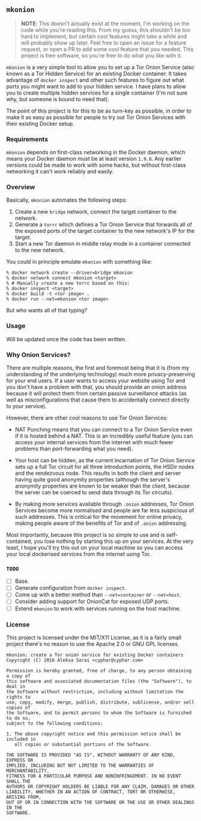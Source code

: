 ## `mkonion` ##

> **NOTE**: This doesn't actually exist at the moment, I'm working on the code
> while you're reading this. From my guess, this shouldn't be *too* hard to
> implement, but certain cool features might take a while and will probably show
> up later. Feel free to open an issue for a feature request, or open a PR to
> add some cool feature that you needed. This project is free software, so you're
> free to do what you like with it.

`mkonion` is a very simple tool to allow you to set up a Tor Onion Service (also
known as a Tor Hidden Service) for an existing Docker container. It takes
advantage of `docker inspect` and other such features to figure out what ports
you might want to add to your hidden service. I have plans to allow you to create
multiple hidden services for a single container (I'm not sure why, but someone
is bound to need that).

The point of this project is for this to be as turn-key as possible, in order to
make it as easy as possible for people to try out Tor Onion Services with their
existing Docker setup.

### Requirements ###

`mkonion` depends on first-class networking in the Docker daemon, which means
your Docker daemon must be at least version `1.9.0`. Any earlier versions could
be made to work with some hacks, but without first-class networking it can't work
reliably and easily.

### Overview ###

Basically, `mkonion` automates the following steps:

1. Create a new `bridge` network, connect the target container to the network.
2. Generate a `torrc` which defines a Tor Onion Service that forwards all of the
   exposed ports of the target container to the new network's IP for the target.
3. Start a new Tor daemon in middle relay mode in a container connected to the
   new network.

You could in principle emulate `mkonion` with something like:

```
% docker network create --driver=bridge mkonion
% docker network connect mkonion <target>
% # Manually create a new torrc based on this:
% docker inspect <target>
% docker build -t <tor image> .
% docker run --net=mkonion <tor image>
```

But who wants all of that typing?

### Usage ###

Will be updated once the code has been written.

### Why Onion Services? ###

There are multiple reasons, the first and foremost being that it is (from my
understanding of the underlying technology) much more privacy-preserving for your
end users. If a user wants to access your website using Tor and you don't have a
problem with that, you should provide an onion address because it will protect
them from certain passive surveillance attacks (as well as misconfigurations that
cause them to accidentally connect directly to your service).

However, there are other cool reasons to use Tor Onion Services:

* NAT Punching means that you can connect to a Tor Onion Service even if it is
  hosted behind a NAT. This is an incredibly useful feature (you can access your
  internal services from the internet with much fewer problems than port-forwarding
  what you need).

* Your host can be hidden, as the current incarnation of Tor Onion Service sets
  up a full Tor circuit for all three introduction points, the HSDir nodes and
  the rendezvous node. This results in both the client and server having quite
  good anonymity properties (although the server's anonymity properties are known
  to be weaker than the client, because the server can be coerced to send data
  through its Tor circuits).

* By making more services available through `.onion` addresses, Tor Onion Services
  become more normalised and people are far less suspicious of such addresses.
  This is critical for the movement for online privacy, making people aware of
  the benefits of Tor and of `.onion` addressing.

Most importantly, because this project is so simple to use and is self-contained,
you lose nothing by starting this up on your services. At the very least, I hope
you'll try this out on your local machine so you can access your local dockerised
services from the internet using Tor.

### `TODO` ###

* [ ] Base.
* [ ] Generate configuration from `docker inspect`.
* [ ] Come up with a better method than `--net=container` or `--net=host`.
* [ ] Consider adding support for OnionCat for exposed UDP ports.
* [ ] Extend `mkonion` to work with services running on the host machine.

### License ###

This project is licensed under the MIT/X11 License, as it is a fairly small
project there's no reason to use the Apache 2.0 or GNU GPL licenses.

```
mkonion: create a Tor onion service for existing Docker containers
Copyright (C) 2016 Aleksa Sarai <cyphar@cyphar.com>

Permission is hereby granted, free of charge, to any person obtaining a copy of
this software and associated documentation files (the "Software"), to deal in
the Software without restriction, including without limitation the rights to
use, copy, modify, merge, publish, distribute, sublicense, and/or sell copies of
the Software, and to permit persons to whom the Software is furnished to do so,
subject to the following conditions:

1. The above copyright notice and this permission notice shall be included in
   all copies or substantial portions of the Software.

THE SOFTWARE IS PROVIDED "AS IS", WITHOUT WARRANTY OF ANY KIND, EXPRESS OR
IMPLIED, INCLUDING BUT NOT LIMITED TO THE WARRANTIES OF MERCHANTABILITY,
FITNESS FOR A PARTICULAR PURPOSE AND NONINFRINGEMENT. IN NO EVENT SHALL THE
AUTHORS OR COPYRIGHT HOLDERS BE LIABLE FOR ANY CLAIM, DAMAGES OR OTHER
LIABILITY, WHETHER IN AN ACTION OF CONTRACT, TORT OR OTHERWISE, ARISING FROM,
OUT OF OR IN CONNECTION WITH THE SOFTWARE OR THE USE OR OTHER DEALINGS IN THE
SOFTWARE.
```
